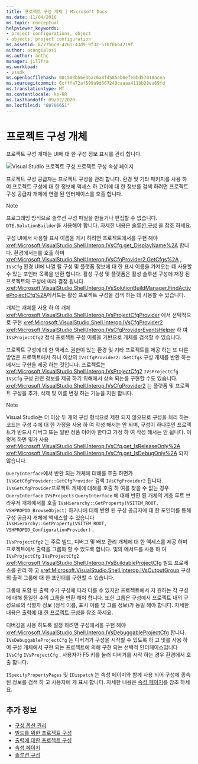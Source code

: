 ```yaml
---
title: 프로젝트 구성 개체 | Microsoft Docs
ms.date: 11/04/2016
ms.topic: conceptual
helpviewer_keywords:
- project configurations, object
- objects, project configuration
ms.assetid: 877756c9-4261-43d9-9f32-51bf06b4219f
author: acangialosi
ms.author: anthc
manager: jillfra
ms.workload:
- vssdk
ms.openlocfilehash: 001509b56e3bac6a8fd585eb0efe0bd57018acea
ms.sourcegitcommit: 6cfffa72af599a9d667249caaaa411bb28ea69fd
ms.translationtype: MT
ms.contentlocale: ko-KR
ms.lasthandoff: 09/02/2020
ms.locfileid: "80706651"
---
```

# <a name="project-configuration-object"></a>프로젝트 구성 개체
프로젝트 구성 개체는 UI에 대 한 구성 정보 표시를 관리 합니다.

 ![Visual Studio 프로젝트 구성](../../extensibility/internals/media/vsprojectcfg.gif "vsProjectCfg") 프로젝트 구성 속성 페이지

 프로젝트 구성 공급자는 프로젝트 구성을 관리 합니다. 환경 및 기타 패키지를 사용 하 여 프로젝트 구성에 대 한 정보에 액세스 하 고이에 대 한 정보를 검색 하려면 프로젝트 구성 공급자 개체에 연결 된 인터페이스를 호출 합니다.

> [!NOTE]
> 프로그래밍 방식으로 솔루션 구성 파일을 만들거나 편집할 수 없습니다. `DTE.SolutionBuilder`을 사용해야 합니다. 자세한 내용은 [솔루션 구성](../../extensibility/internals/solution-configuration.md) 을 참조 하세요.

 구성 UI에서 사용할 표시 이름을 게시 하려면 프로젝트에서를 구현 해야 <xref:Microsoft.VisualStudio.Shell.Interop.IVsCfg.get_DisplayName%2A> 합니다. 환경에서는를 호출 하며 <xref:Microsoft.VisualStudio.Shell.Interop.IVsCfgProvider2.GetCfgs%2A> , `IVsCfg` 환경 UI에 나열 될 구성 및 플랫폼 정보에 대 한 표시 이름을 가져오는 데 사용할 수 있는 포인터 목록을 반환 합니다. 활성 구성 및 플랫폼은 활성 솔루션 구성에 저장 된 프로젝트의 구성에 따라 결정 됩니다. <xref:Microsoft.VisualStudio.Shell.Interop.IVsSolutionBuildManager.FindActiveProjectCfg%2A>메서드는 활성 프로젝트 구성을 검색 하는 데 사용할 수 있습니다.

 개체는 개체를 사용 하 여 개체 <xref:Microsoft.VisualStudio.Shell.Interop.IVsProjectCfgProvider> 에서 선택적으로 구현 <xref:Microsoft.VisualStudio.Shell.Interop.IVsCfgProvider2> <xref:Microsoft.VisualStudio.Shell.Interop.IVsCfgProviderEventsHelper> 하 여 `IVsProjectCfg2` 정식 프로젝트 구성 이름을 기반으로 개체를 검색할 수 있습니다.

 프로젝트 구성에 대 한 액세스 권한이 있는 환경 및 기타 프로젝트를 제공 하는 또 다른 방법은 프로젝트에서 하나 이상의 `IVsCfgProvider2::GetCfgs` 구성 개체를 반환 하는 메서드 구현을 제공 하는 것입니다. 프로젝트는 <xref:Microsoft.VisualStudio.Shell.Interop.IVsProjectCfg2> `IVsProjectCfg` `IVsCfg` 구성 관련 정보를 제공 하기 위해에서 상속 되는를 구현할 수도 있습니다. <xref:Microsoft.VisualStudio.Shell.Interop.IVsCfgProvider2> 는 플랫폼 및 프로젝트 구성을 추가, 삭제 및 이름 변경 하는 기능을 지원 합니다.

> [!NOTE]
> Visual Studio는 더 이상 두 개의 구성 형식으로 제한 되지 않으므로 구성을 처리 하는 코드는 구성 수에 대 한 가정을 사용 하 여 작성 해서는 안 되며, 구성이 하나뿐인 프로젝트가 반드시 디버그 또는 일반 정품 이어야 한다고 가정 하 여 작성 해서는 안 됩니다. 이렇게 하면 및가 사용 <xref:Microsoft.VisualStudio.Shell.Interop.IVsCfg.get_IsReleaseOnly%2A> <xref:Microsoft.VisualStudio.Shell.Interop.IVsCfg.get_IsDebugOnly%2A> 되지 않습니다.

 `QueryInterface`에서 반환 되는 개체에 대해를 호출 하면가 `IVsGetCfgProvider::GetCfgProvider` 검색 `IVsCfgProvider2` 됩니다. `IVsGetCfgProvider`프로젝트 개체에 대해를 호출 하 여를 찾을 수 없는 경우 `QueryInterface` `IVsProject3` `QueryInterface` 에 대해 반환 된 개체의 계층 루트 브라우저 개체에서를 호출 `IVsHierarchy::GetProperty(VSITEM_ROOT, VSHPROPID_BrowseObject)` 하거나에 대해 반환 된 구성 공급자에 대 한 포인터를 통해 구성 공급자 개체에 액세스할 수 있습니다 `IVsHierarchy::GetProperty(VSITEM_ROOT, VSHPROPID_ConfigurationProvider)` .

 `IVsProjectCfg2` 는 주로 빌드, 디버그 및 배포 관리 개체에 대 한 액세스를 제공 하며 프로젝트에서 출력을 그룹화 할 수 있도록 합니다. 및의 메서드를 사용 하 여 `IVsProjectCfg` `IVsProjectCfg2` <xref:Microsoft.VisualStudio.Shell.Interop.IVsBuildableProjectCfg> 빌드 프로세스를 관리 하 고 <xref:Microsoft.VisualStudio.Shell.Interop.IVsOutputGroup> 구성의 출력 그룹에 대 한 포인터를 구현할 수 있습니다.

 그룹에 포함 된 출력 수가 구성에 따라 다를 수 있지만 프로젝트에서 지 원하는 각 구성에 대해 동일한 수의 그룹을 반환 해야 합니다. 또한 그룹은 구성에서 프로젝트 내의 구성으로의 식별자 정보 (정식 이름, 표시 이름 및 그룹 정보)가 동일 해야 합니다. 자세한 내용은 [출력에 대 한 프로젝트 구성](../../extensibility/internals/project-configuration-for-output.md)을 참조 하세요.

 디버깅을 사용 하도록 설정 하려면 구성에서을 구현 해야 <xref:Microsoft.VisualStudio.Shell.Interop.IVsDebuggableProjectCfg> 합니다. `IVsDebuggableProjectCfg` 는 디버거가 구성을 시작할 수 있도록 하 고 및를 사용 하 여 구성 개체에서 구현 되는 프로젝트에 의해 구현 되는 선택적 인터페이스입니다 `IVsCfg` `IVsProjectCfg` . 사용자가 F5 키를 눌러 디버거를 시작 하는 경우 환경에서 호출 합니다.

 `ISpecifyPropertyPages` 및 `IDispatch` 는 속성 페이지와 함께 사용 되어 구성에 종속 된 정보를 검색 하 고 사용자에 게 표시 합니다. 자세한 내용은 [속성 페이지](../../extensibility/internals/property-pages.md)를 참조 하세요.

## <a name="see-also"></a>추가 정보
- [구성 옵션 관리](../../extensibility/internals/managing-configuration-options.md)
- [빌드를 위한 프로젝트 구성](../../extensibility/internals/project-configuration-for-building.md)
- [출력에 대한 프로젝트 구성](../../extensibility/internals/project-configuration-for-output.md)
- [속성 페이지](../../extensibility/internals/property-pages.md)
- [솔루션 구성](../../extensibility/internals/solution-configuration.md)
